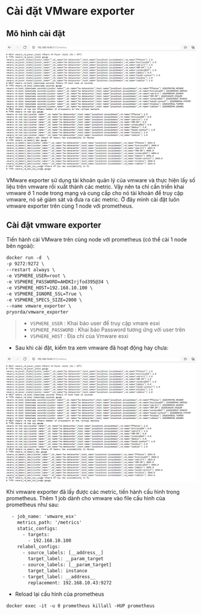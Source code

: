 # Cài đặt VMware exporter 

## Mô hình cài đặt

![](../images/vmware1.png)

VMware exporter sử dụng tài khoản quản lý của vmware và thực hiện  lấy số liệu trên vmware rồi xuất thành các metric. Vậy nên ta chỉ cần triển khai vmware ở 1 node trong mạng và cung cấp cho nó tài khoản để truy cập vmware, nó sẽ giám sát và đưa ra các metric. Ở đây mình cài đặt luôn vmware exporter trên cùng 1 node với prometheus.

## Cài đặt vmware exporter

Tiến hành cài VMware trên cùng node với prometheus (có thể cài 1 node bên ngoài):

```
docker run -d  \
-p 9272:9272 \
--restart always \
-e VSPHERE_USER=root \
-e VSPHERE_PASSWORD=AHDKIrjfod395@34 \
-e VSPHERE_HOST=192.168.10.100 \
-e VSPHERE_IGNORE_SSL=True \
-e VSPHERE_SPECS_SIZE=2000 \
--name vmware_exporter \
pryorda/vmware_exporter
```

> - `VSPHERE_USER` : Khai báo user để truy cập vmare esxi
> - `VSPHERE_PASSWORD` : Khai báo Password tương ứng với user trên
> - `VSPHERE_HOST` : Địa chỉ của Vmware esxi

- Sau khi cài đặt, kiểm tra xem vmware đã hoạt động hay chưa: 

![](../images/vmware1.png)

Khi vmware exporter đã lấy được các metric, tiến hành cấu hình trong prometheus. Thêm 1 job dành cho vmware vào file cấu hình của prometheus như sau: 

```
  - job_name: 'vmware_esx'
    metrics_path: '/metrics'
    static_configs:
      - targets:
        - 192.168.10.100
    relabel_configs:
      - source_labels: [__address__]
        target_label: __param_target
      - source_labels: [__param_target]
        target_label: instance
      - target_label: __address__
        replacement: 192.168.10.43:9272
```

- Reload lại cấu hình của prometheus

```
docker exec -it -u 0 prometheus killall -HUP prometheus
```

